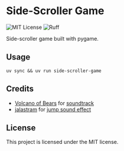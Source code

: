 # Side-Scroller Game
![MIT License](https://img.shields.io/github/license/JustKappaMan/Simple-Game)
![Ruff](https://img.shields.io/endpoint?url=https://raw.githubusercontent.com/astral-sh/ruff/main/assets/badge/v2.json)

Side-scroller game built with pygame.

## Usage
`uv sync && uv run side-scroller-game`

## Credits
* [Volcano of Bears](https://opengameart.org/users/volcano-of-bears) for [soundtrack](https://opengameart.org/content/8-bit-level-music-prominade)
* [jalastram](https://opengameart.org/users/jalastram) for [jump sound effect](https://opengameart.org/content/8-bit-jump-1)

## License
This project is licensed under the MIT license.
